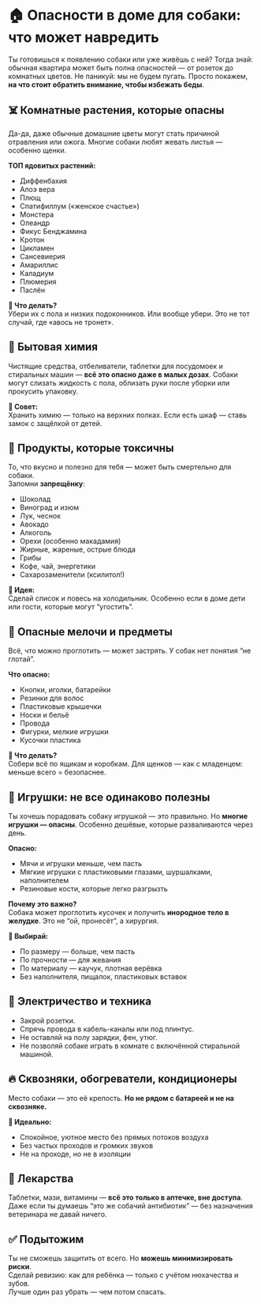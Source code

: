 
# 🏠 Опасности в доме для собаки: что может навредить

Ты готовишься к появлению собаки или уже живёшь с ней? Тогда знай: обычная квартира может быть полна опасностей — от розеток до комнатных цветов. Не паникуй: мы не будем пугать. Просто покажем, **на что стоит обратить внимание, чтобы избежать беды**.

## ☠️ Комнатные растения, которые опасны

Да-да, даже обычные домашние цветы могут стать причиной отравления или ожога. Многие собаки любят жевать листья — особенно щенки.

**ТОП ядовитых растений:**  
- Диффенбахия  
- Алоэ вера  
- Плющ  
- Спатифиллум («женское счастье»)  
- Монстера  
- Олеандр  
- Фикус Бенджамина  
- Кротон  
- Цикламен  
- Сансевиерия  
- Амариллис  
- Каладиум  
- Плюмерия  
- Паслён  

**📌 Что делать?**  
Убери их с пола и низких подоконников. Или вообще убери. Это не тот случай, где «авось не тронет».

## 🧽 Бытовая химия

Чистящие средства, отбеливатели, таблетки для посудомоек и стиральных машин — **всё это опасно даже в малых дозах**. Собаки могут слизать жидкость с пола, облизать руки после уборки или прокусить упаковку.

**📌 Совет:**  
Хранить химию — только на верхних полках. Если есть шкаф — ставь замок с защёлкой от детей.

## 🍫 Продукты, которые токсичны

То, что вкусно и полезно для тебя — может быть смертельно для собаки.  
Запомни **запрещёнку**:

- Шоколад  
- Виноград и изюм  
- Лук, чеснок  
- Авокадо  
- Алкоголь  
- Орехи (особенно макадамия)  
- Жирные, жареные, острые блюда  
- Грибы  
- Кофе, чай, энергетики  
- Сахарозаменители (ксилитол!)

**📌 Идея:**  
Сделай список и повесь на холодильник. Особенно если в доме дети или гости, которые могут “угостить”.

## 🧩 Опасные мелочи и предметы

Всё, что можно проглотить — может застрять. У собак нет понятия “не глотай”.

**Что опасно:**  
- Кнопки, иголки, батарейки  
- Резинки для волос  
- Пластиковые крышечки  
- Носки и бельё  
- Провода  
- Фигурки, мелкие игрушки  
- Кусочки пластика

**📌 Что делать?**  
Собери всё по ящикам и коробкам. Для щенков — как с младенцем: меньше всего = безопаснее.

## 🧸 Игрушки: не все одинаково полезны

Ты хочешь порадовать собаку игрушкой — это правильно. Но **многие игрушки — опасны**. Особенно дешёвые, которые разваливаются через день.

**Опасно:**  
- Мячи и игрушки меньше, чем пасть  
- Мягкие игрушки с пластиковыми глазами, шуршалками, наполнителем  
- Резиновые кости, которые легко разгрызть

**Почему это важно?**  
Собака может проглотить кусочек и получить **инородное тело в желудке**. Это не “ой, пронесёт”, а хирургия.

**📌 Выбирай:**  
- По размеру — больше, чем пасть  
- По прочности — для жевания  
- По материалу — каучук, плотная верёвка  
- Без наполнителя, пищалок, пластиковых вставок

## 🔌 Электричество и техника

- Закрой розетки.  
- Спрячь провода в кабель-каналы или под плинтус.  
- Не оставляй на полу зарядки, фен, утюг.  
- Не позволяй собаке играть в комнате с включённой стиральной машиной.

## 🔥 Сквозняки, обогреватели, кондиционеры

Место собаки — это её крепость. **Но не рядом с батареей и не на сквозняке.**

**📌 Идеально:**  
- Спокойное, уютное место без прямых потоков воздуха  
- Без частых проходов и громких звуков  
- Не на проходе, но не в изоляции

## 🧪 Лекарства

Таблетки, мази, витамины — **всё это только в аптечке, вне доступа**.  
Даже если ты думаешь “это же собачий антибиотик” — без назначения ветеринара не давай ничего.

## ✅ Подытожим

Ты не сможешь защитить от всего. Но **можешь минимизировать риски**.  
Сделай ревизию: как для ребёнка — только с учётом нюхачества и зубов.  
Лучше один раз убрать — чем потом спасать.
